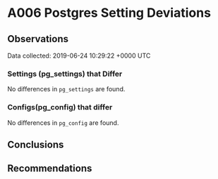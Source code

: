 # A006 Postgres Setting Deviations #

## Observations ##
Data collected: 2019-06-24 10:29:22 +0000 UTC  

### Settings (pg_settings) that Differ ###

No differences in `pg_settings` are found.

### Configs(pg_config) that differ ###

No differences in `pg_config` are found.



## Conclusions ##


## Recommendations ##

